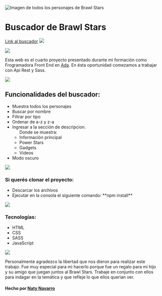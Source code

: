 <img src="https://s03.s3c.es/imag/_v0/770x420/d/1/0/BrawlStars.jpg" alt="Imagen de todos los personajes de Brawl Stars" whidth = "100%">

<h1>Buscador de Brawl Stars</h1>

<a href="https://nataliasoledadnavarro.github.io/Brawl-Stars/">Link al buscador</a> <img src="https://media0.giphy.com/media/J4TxHPk4BMjuo0UwbI/giphy.gif?cid=ecf05e472i2vx68mf51d75gj115drkm3a49pimy091p4y2ne&rid=giphy.gif&ct=s" whidth="30px"/>

<img src="https://media0.giphy.com/media/gLREPOkkRAGGCGNKbZ/giphy.gif?cid=ecf05e47eq5v1f29yzieccr39ruwx8dsgi2ijmrk0fbih3pu&rid=giphy.gif&ct=s" whidth = "100%">

<p>Esta web es el cuarto proyecto presentado durante mi formación como Frogramadora Front End en <a href="https://adaitw.org/">Ada</a>. En ésta oportunidad comezamos a trabajar con Api Rest y Sass.</p>

<img src="https://media0.giphy.com/media/gLREPOkkRAGGCGNKbZ/giphy.gif?cid=ecf05e47eq5v1f29yzieccr39ruwx8dsgi2ijmrk0fbih3pu&rid=giphy.gif&ct=s" whidth = "100%">

<h2>Funcionalidades del buscador:</h2>
<ul>
    <li>Muestra todos los personajes</li>
    <li>Buscar por nombre</li>
    <li>Filtrar por tipo</li>
    <li>Ordenar de a-z y z-a</li>
    <li>Ingresar a la sección de descripcion.
        <ul>Donde se muestra:
            <li>Información principal</li>
            <li>Power Stars</li>
            <li>Gadgets</li>
            <li>Videos</li>
        </ul>
    </li>
    <li>Modo oscuro</li>
</ul>

<img src="https://media0.giphy.com/media/gLREPOkkRAGGCGNKbZ/giphy.gif?cid=ecf05e47eq5v1f29yzieccr39ruwx8dsgi2ijmrk0fbih3pu&rid=giphy.gif&ct=s" whidth = "100%">

<h3>Si querés clonar el proyecto:</h3>
    <ul>
        <li>Descarcar los archivos</li>
        <li>Ejecutar en la consola el siguiente comando: **npm install**</li>
    </ul>

<img src="https://media0.giphy.com/media/gLREPOkkRAGGCGNKbZ/giphy.gif?cid=ecf05e47eq5v1f29yzieccr39ruwx8dsgi2ijmrk0fbih3pu&rid=giphy.gif&ct=s" whidth = "100%">

<h3>Tecnologías:</h3>
    <ul>
        <li>HTML</li>
        <li>CSS</li>
        <li>SASS</li>
        <li>JavaScript</li>
    </ul>

<img src="https://media0.giphy.com/media/gLREPOkkRAGGCGNKbZ/giphy.gif?cid=ecf05e47eq5v1f29yzieccr39ruwx8dsgi2ijmrk0fbih3pu&rid=giphy.gif&ct=s" whidth = "100%">

<P>Personalmente agradezco la libertad que nos dieron para realizar este trabajo. Fue muy especial para mi hacerlo porque fue un regalo para mi hijo y su amigo que juegan juntos al Brawl Stars. Trabaje en conjunto con ellos para indagar en la temática y que refleje lo que ellos querian ver. </P>

#### Hecho por [Naty Navarro](https://www.linkedin.com/in/nataliasoledadnavarro/)